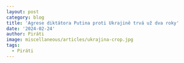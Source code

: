 ```yaml
---
layout: post
category: blog
title: 'Agrese diktátora Putina proti Ukrajině trvá už dva roky'
date: '2024-02-24'
author: Piráti
image: miscellaneous/articles/ukrajina-crop.jpg
tags:
  - Piráti
---
```

